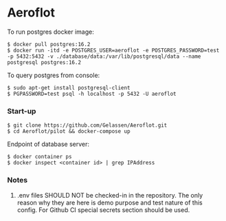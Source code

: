 # Aeroflot

To run postgres docker image:
```
$ docker pull postgres:16.2
$ docker run -itd -e POSTGRES_USER=aeroflot -e POSTGRES_PASSWORD=test -p 5432:5432 -v ./database/data:/var/lib/postgresql/data --name postgresql postgres:16.2
```

To query postgres from console:
```
$ sudo apt-get install postgresql-client
$ PGPASSWORD=test psql -h localhost -p 5432 -U aeroflot
```

### Start-up
```
$ git clone https://github.com/Gelassen/Aeroflot.git
$ cd Aeroflot/pilot && docker-compose up
```

Endpoint of database server:
```
$ docker container ps
$ docker inspect <container id> | grep IPAddress
```

### Notes
1. .env files SHOULD NOT be checked-in in the repository. The only reason why they are here is demo purpose and test nature of this config. For Github CI special secrets section should be used.